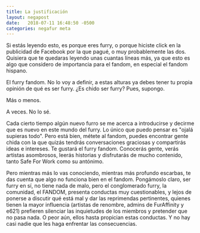 ```yaml
---
title: La justificación
layout: negapost
date:   2018-07-11 16:48:50 -0500
categories: negafur meta
---
```

Si estás leyendo esto, es porque eres furry, o porque hiciste click en
la publicidad de Facebook por la que pagué, o muy probablemente las dos.
Quisiera que te quedaras leyendo unas cuantas líneas más, ya que esto es
algo que considero de importancia para el fandom, en especial el fandom
hispano.

El furry fandom. No lo voy a definir, a estas alturas ya debes tener tu
propia opinión de qué es ser furry. ¿Es chido ser furry? Pues, supongo.

Más o menos.

A veces. No lo sé.

Cada cierto tiempo algún nuevo furro se me acerca a introducirse y decirme
que es nuevo en este mundo del furry. Lo único que puedo pensar es "ojalá
supieras todo". Pero está bien, métete al fandom, puedes encontrar gente
chida con la que quizás tendrás conversaciones graciosas y compartirás
ideas e intereses. Te gustará el furry fandom. Conocerás gente, verás
artistas asombrosos, leerás historias y disfrutarás de mucho contenido,
tanto Safe For Work como su antónimo.

Pero mientras más lo vas conociendo, mientras más profundo escarbas, te das
cuenta que algo no funciona bien en el fandom. Pongámoslo claro, ser furry
en sí, no tiene nada de malo, pero el conglomerado furry, la comunidad,
el FANDOM, presenta conductas muy cuestionables, y lejos de ponerse a
discutir qué está mal y dar las reprimendas pertinentes, quienes tienen
la mayor influencia (artistas de renombre, admins de FurAffinity y e621)
prefieren silenciar las inquietudes de los miembros y pretender que no
pasa nada. O peor aún, ellos hasta propician estas conductas. Y no hay
casi nadie que les haga enfrentar las consecuencias.

